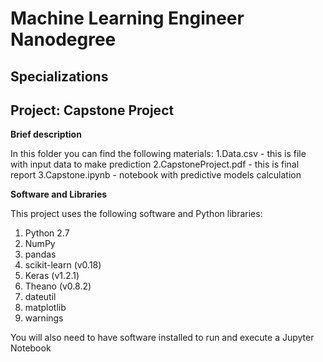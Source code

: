 # Machine Learning Engineer Nanodegree
## Specializations
## Project: Capstone Project

**Brief description**

In this folder you can find the following materials:
1.Data.csv - this is file with input data to make prediction
2.CapstoneProject.pdf - this is final report
3.Capstone.ipynb - notebook with predictive models calculation

**Software and Libraries**

This project uses the following software and Python libraries:
1. Python 2.7
2. NumPy
3. pandas
4. scikit-learn (v0.18)
5. Keras (v1.2.1)
6. Theano (v0.8.2)
7. dateutil
8. matplotlib
9. warnings

You will also need to have software installed to run and execute a Jupyter Notebook
